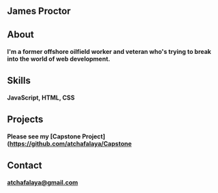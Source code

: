 ## James Proctor

## About
#### I'm a former offshore oilfield worker and veteran who's trying to break into the world of web development. 

## Skills
#### JavaScript, HTML, CSS

## Projects
#### Please see my [Capstone Project](https://github.com/atchafalaya/Capstone 

## Contact
#### atchafalaya@gmail.com

<!--
**atchafalaya/atchafalaya** is a ✨ _special_ ✨ repository because its `README.md` (this file) appears on your GitHub profile.


Here are some ideas to get you started:

- 🔭 I’m currently working on ...
- 🌱 I’m currently learning ...
- 👯 I’m looking to collaborate on ...
- 🤔 I’m looking for help with ...
- 💬 Ask me about ...
- 📫 How to reach me: ...
- 😄 Pronouns: ...
- ⚡ Fun fact: ...
-->
